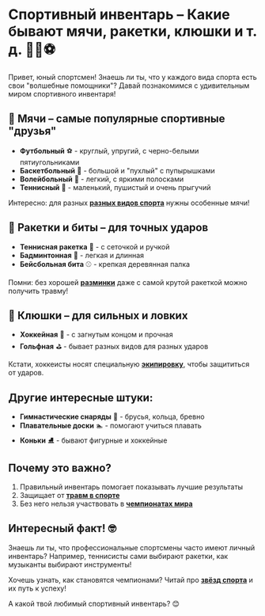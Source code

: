 # Спортивный инвентарь – Какие бывают мячи, ракетки, клюшки и т. д. 🏓🏒⚽

Привет, юный спортсмен! Знаешь ли ты, что у каждого вида спорта есть свои "волшебные помощники"? Давай познакомимся с удивительным миром спортивного инвентаря!

## 🏀 Мячи – самые популярные спортивные "друзья"

- **Футбольный** ⚽ - круглый, упругий, с черно-белыми пятиугольниками
- **Баскетбольный** 🏀 - большой и "пухлый" с пупырышками
- **Волейбольный** 🏐 - легкий, с яркими полосками
- **Теннисный** 🎾 - маленький, пушистый и очень прыгучий

Интересно: для разных **[разных видов спорта](разные_виды_спорта.md)** нужны особенные мячи!

## 🎾 Ракетки и биты – для точных ударов

- **Теннисная ракетка** 🎾 - с сеточкой и ручкой
- **Бадминтонная** 🏸 - легкая и длинная
- **Бейсбольная бита** ⚾ - крепкая деревянная палка

Помни: без хорошей **[разминки](разминка.md)** даже с самой крутой ракеткой можно получить травму!

## 🏒 Клюшки – для сильных и ловких

- **Хоккейная** 🏒 - с загнутым концом и прочная
- **Гольфная** ⛳ - бывает разных видов для разных ударов

Кстати, хоккеисты носят специальную **[экипировку](экипировка.md)**, чтобы защититься от ударов.

## Другие интересные штуки:

- **Гимнастические снаряды** 🤸 - брусья, кольца, бревно
- **Плавательные доски** 🏊 - помогают учиться плавать
- **Коньки** ⛸️ - бывают фигурные и хоккейные

## Почему это важно?

1. Правильный инвентарь помогает показывать лучшие результаты
2. Защищает от **[травм в спорте](травмы_в_спорте.md)**
3. Без него нельзя участвовать в **[чемпионатах мира](чемпионат_мира.md)**

## Интересный факт! 🤓

Знаешь ли ты, что профессиональные спортсмены часто имеют личный инвентарь? Например, теннисисты сами выбирают ракетки, как музыканты выбирают инструменты!

Хочешь узнать, как становятся чемпионами? Читай про **[звёзд спорта](звёзды_спорта.md)** и их путь к успеху!

А какой твой любимый спортивный инвентарь? 😊